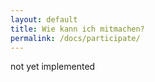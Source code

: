 ```yaml
---
layout: default
title: Wie kann ich mitmachen?
permalink: /docs/participate/
---
```


not yet implemented
